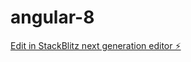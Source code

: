 # angular-8

[Edit in StackBlitz next generation editor ⚡️](https://stackblitz.com/~/github.com/SnehalMundada/angular-8)